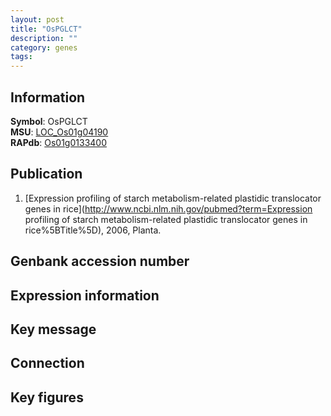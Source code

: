 ```yaml
---
layout: post
title: "OsPGLCT"
description: ""
category: genes
tags: 
---
```


## Information
__Symbol__: OsPGLCT  
__MSU__: [LOC_Os01g04190](http://rice.plantbiology.msu.edu/cgi-bin/ORF_infopage.cgi?orf=LOC_Os01g04190)  
__RAPdb__: [Os01g0133400](http://rapdb.dna.affrc.go.jp/viewer/gbrowse_details/irgsp1?name=Os01g0133400)  

## Publication
1. [Expression profiling of starch metabolism-related plastidic translocator genes in rice](http://www.ncbi.nlm.nih.gov/pubmed?term=Expression profiling of starch metabolism-related plastidic translocator genes in rice%5BTitle%5D), 2006, Planta.

## Genbank accession number

## Expression information

## Key message

## Connection

## Key figures


